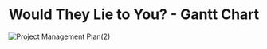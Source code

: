 <h1 align="center"> Would They Lie to You? - Gantt Chart </h1>

![Project Management Plan(2)](https://user-images.githubusercontent.com/63299377/113550415-edd55880-95ea-11eb-84fd-1c4f15405399.png)
